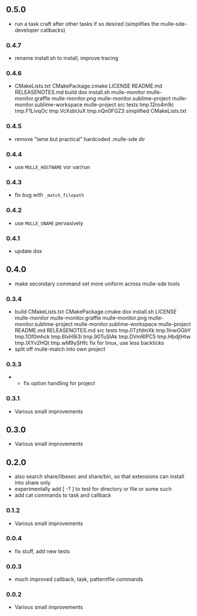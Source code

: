 ## 0.5.0

* run a task craft after other tasks if so desired (simplifies the mulle-sde-developer callbacks)


### 0.4.7

* rename install.sh to install, improve tracing

### 0.4.6

* CMakeLists.txt CMakePackage.cmake LICENSE README.md RELEASENOTES.md build dox install.sh mulle-monitor mulle-monitor.graffle mulle-monitor.png mulle-monitor.sublime-project mulle-monitor.sublime-workspace mulle-project src tests tmp.12ro4m9c tmp.F1LivqOc tmp.VcXsbUuX tmp.nQn0FGZ3 simplified CMakeLists.txt

### 0.4.5

* remove "lame but practical" hardcoded .mulle-sde dir

### 0.4.4

* use `MULLE_HOSTNAME` vor var/run

### 0.4.3

* fix bug with `_match_filepath`

### 0.4.2

* use `MULLE_UNAME` pervasively

### 0.4.1

* update dox

## 0.4.0

* make secondary command set more uniform across mulle-sde tools


### 0.3.4

* build CMakeLists.txt CMakePackage.cmake dox install.sh LICENSE mulle-monitor mulle-monitor.graffle mulle-monitor.png mulle-monitor.sublime-project mulle-monitor.sublime-workspace mulle-project README.md RELEASENOTES.md src tests tmp.0TzfdmXk tmp.1InwGGbY tmp.1Of0mhck tmp.6IxH9i3i tmp.90TuSlAk tmp.DVmRIPC5 tmp.HbdjIHtw tmp.lXYv2HQt tmp.wM9ySHfc fix for linux, use less backticks
* split off mulle-match into own project

### 0.3.3

* * fix option handling for project

### 0.3.1

* Various small improvements

## 0.3.0

* Various small improvements


## 0.2.0

* also search share/libexec and share/bin, so that extensions can install into share only
* experimentally add [ -? <pattern> ] to test for directory or file or some such
* add cat commands to task and callback


### 0.1.2

* Various small improvements

### 0.0.4

* fix stuff, add new tests

### 0.0.3

* much improved callback, task, patternfile commands

### 0.0.2

* Various small improvements

